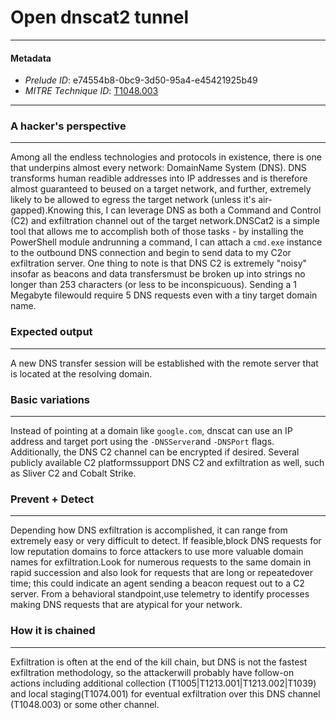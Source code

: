 
# Open dnscat2 tunnel

---

#### Metadata

- *Prelude ID*: e74554b8-0bc9-3d50-95a4-e45421925b49
- *MITRE Technique ID*: [T1048.003](https://attack.mitre.org/techniques/T1048/003)

---

### A hacker's perspective

---

Among all the endless technologies and protocols in existence, there is one that underpins almost every network: DomainName System (DNS). DNS transforms human readible addresses into IP addresses and is therefore almost guaranteed to beused on a target network, and further, extremely likely to be allowed to egress the target network (unless it's air-gapped).Knowing this, I can leverage DNS as both a Command and Control (C2) and exfiltration channel out of the target network.DNSCat2 is a simple tool that allows me to accomplish both of those tasks - by installing the PowerShell module andrunning a command, I can attach a `cmd.exe` instance to the outbound DNS connection and begin to send data to my C2or exfiltration server. One thing to note is that DNS C2 is extremely "noisy" insofar as beacons and data transfersmust be broken up into strings no longer than 253 characters (or less to be inconspicuous). Sending a 1 Megabyte filewould require 5 DNS requests even with a tiny target domain name.

### Expected output

---

A new DNS transfer session will be established with the remote server that is located at the resolving domain.

### Basic variations

---

Instead of pointing at a domain like `google.com`, dnscat can use an IP address and target port using the `-DNSServer`and `-DNSPort` flags. Additionally, the DNS C2 channel can be encrypted if desired. Several publicly available C2 platformssupport DNS C2 and exfiltration as well, such as Sliver C2 and Cobalt Strike.

### Prevent + Detect

---

Depending how DNS exfiltration is accomplished, it can range from extremely easy or very difficult to detect. If feasible,block DNS requests for low reputation domains to force attackers to use more valuable domain names for exfiltration.Look for numerous requests to the same domain in rapid succession and also look for requests that are long or repeatedover time; this could indicate an agent sending a beacon request out to a C2 server. From a behavioral standpoint,use telemetry to identify processes making DNS requests that are atypical for your network.

### How it is chained

---

Exfiltration is often at the end of the kill chain, but DNS is not the fastest exfiltration methodology, so the attackerwill probably have follow-on actions including additional collection (T1005|T1213.001|T1213.002|T1039) and local staging(T1074.001) for eventual exfiltration over this DNS channel (T1048.003) or some other channel.
